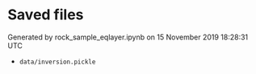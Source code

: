 # Saved files 


Generated by rock_sample_eqlayer.ipynb on 15 November 2019 18:28:31 UTC

*  `data/inversion.pickle` 
